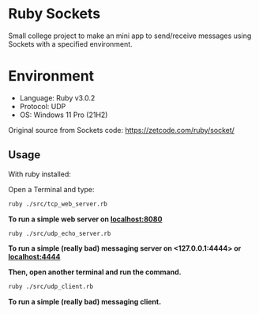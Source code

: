 # Ruby Sockets

Small college project to make an mini app to send/receive messages using Sockets with a specified environment.

# Environment

- Language: Ruby v3.0.2
- Protocol: UDP
- OS: Windows 11 Pro (21H2)

Original source from Sockets code: <https://zetcode.com/ruby/socket/>

## Usage

With ruby installed:

Open a Terminal and type:

```sh
ruby ./src/tcp_web_server.rb
```

**To run a simple web server on <localhost:8080>**

```sh
ruby ./src/udp_echo_server.rb
```

**To run a simple (really bad) messaging server on <127.0.0.1:4444> or <localhost:4444>**

**Then, open another terminal and run the command.**

```sh
ruby ./src/udp_client.rb
```

**To run a simple (really bad) messaging client.**
